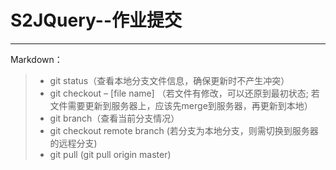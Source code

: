 # S2JQuery--作业提交

------

Markdown：

> * git status（查看本地分支文件信息，确保更新时不产生冲突）
> * git checkout – [file name] （若文件有修改，可以还原到最初状态; 若文件需要更新到服务器上，应该先merge到服务器，再更新到本地）
> * git branch（查看当前分支情况）
> * git checkout remote branch (若分支为本地分支，则需切换到服务器的远程分支)
> * git pull (git pull origin master)


